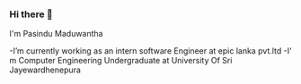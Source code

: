 ### Hi there 👋

I'm Pasindu Maduwantha

-I’m currently working as an intern software Engineer at epic lanka pvt.ltd
-I' m Computer Engineering Undergraduate at University Of Sri Jayewardhenepura
